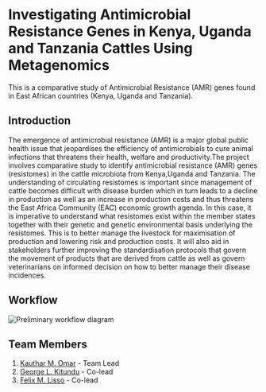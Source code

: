 # Investigating Antimicrobial Resistance Genes in Kenya, Uganda and Tanzania Cattles Using Metagenomics

This is a comparative study of Antimicrobial Resistance (AMR) genes found in East African countries (Kenya, Uganda and Tanzania).

## Introduction

The emergence of antimicrobial resistance (AMR) is a major global public health issue that jeopardises the efficiency of antimicrobials to cure animal infections that threatens their health, welfare and productivity.The project involves comparative study to identify antimicrobial resistance (AMR) genes (resistomes) in the cattle microbiota from Kenya,Uganda and Tanzania. The understanding of circulating resistomes is important since management of cattle becomes difficult with disease burden which in turn leads to a decline in production as well as an increase in production costs and thus threatens the East Africa Community (EAC) economic growth agenda. In this case, it is imperative to understand what resistomes exist within the member states together with their genetic and genetic environmental basis underlying the resistomes. This is to better manage the livestock for maximisation of production and lowering risk and production costs. It will also aid in stakeholders further improving the standardisation protocols that govern the movement of products that are derived from cattle as well as govern veterinarians on informed decision on how to better manage their disease incidences.

## Workflow

![Preliminary workflow diagram](https://user-images.githubusercontent.com/57720624/184587502-3fc4aad0-06d2-4e84-abad-6f4ba2829ca1.png)


## Team Members
1. [Kauthar M. Omar](https://github.com/Kauthar-Omar) - Team Lead
2. [George L. Kitundu]() - Co-lead
3. [Felix M. Lisso](https://github.com/fetche-lab) - Co-lead
